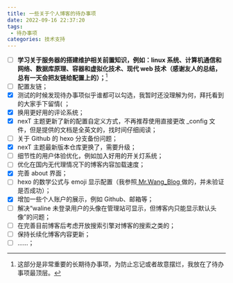 ```yaml
---
title: 一些关于个人博客的待办事项
date: 2022-09-16 22:37:20
tags: 
 - 待办事项
categories: 技术支持
---
```


- [ ] **学习关于服务器的搭建维护相关前置知识，例如：linux 系统、计算机通信和网络、数据库原理、容器和虚拟化技术、现代 web 技术（感谢友人的总结，总有一天会把友链给配置上的）；**[^1]
- [ ] 配置友链；
- [x] 测试的时候发现待办事项似乎谁都可以勾选，我暂时还没理解为何，拜托看到的大家手下留情( ；<!--more-->
- [x] 换用更好用的评论系统；
- [x] nexT 主题更新了新的配置自定义方式，不再推荐使用直接更改 _config 文件，但是提供的文档是全英文的，找时间仔细阅读；
- [ ] 关于 Github 的 hexo 分支备份问题；
- [x] nexT 主题最新版本仓库更换了，需要升级；
- [ ] 细节性的用户体验优化，例如加入好用的开关灯系统；
- [ ] 优化在国内无代理情况下的博客内容加载速度；
- [x] 完善 about 界面；
- [ ] hexo 的数学公式与 emoji 显示配置（我参照[ Mr.Wang_Blog ](https://www.wangdanpeng.com/2022/02/09/20220209185324/)做的，并未验证是否成功）；
- [x] 增加一些个人账户的展示，例如 Github、邮箱等；
- [ ] 解决“waline 未登录用户的头像在管理站可显示，但博客内只能显示默认头像”的问题；
- [ ] 在完善目前博客后考虑开放搜索引擎对博客的搜索之类的；
- [ ] 保持长续化博客内容更新；
- [ ]  ......；

[^1]:这部分是非常重要的长期待办事项，为防止忘记或者故意摆烂，我放在了待办事项最顶层。

